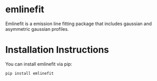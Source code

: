 # emlinefit
Emlinefit is a emission line fitting package that includes gaussian and asymmetric gaussian profiles.


# Installation Instructions
You can install emlinefit via pip:
```
pip install emlinefit
```
